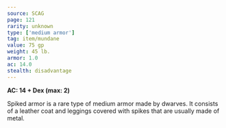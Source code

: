 ```yaml
---
source: SCAG
page: 121
rarity: unknown
type: ['medium armor']
tag: item/mundane
value: 75 gp
weight: 45 lb.
armor: 1.0
ac: 14.0
stealth: disadvantage
---
```


**AC: 14 + Dex (max: 2)**

Spiked armor is a rare type of medium armor made by dwarves. It consists of a leather coat and leggings covered with spikes that are usually made of metal.


